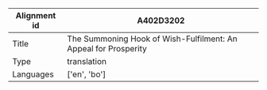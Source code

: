 |Alignment id | A402D3202
| --- | --- 
|Title | The Summoning Hook of Wish-Fulfilment: An Appeal for Prosperity 
|Type | translation
|Languages | ['en', 'bo']